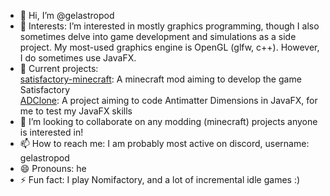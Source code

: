 - 👋 Hi, I’m @gelastropod
- 👀 Interests:
I’m interested in mostly graphics programming, though I also sometimes delve into game development and simulations as a side project. My most-used graphics engine is OpenGL (glfw, c++). However, I do sometimes use JavaFX.
- 🌱 Current projects:  
[satisfactory-minecraft](https://github.com/gelastropod/satisfactory-minecraft.git): A minecraft mod aiming to develop the game Satisfactory  
[ADClone](https://github.com/gelastropod/ADClone.git): A project aiming to code Antimatter Dimensions in JavaFX, for me to test my JavaFX skills
- 💞️ I’m looking to collaborate on any modding (minecraft) projects anyone is interested in!
- 📫 How to reach me: I am probably most active on discord, username: gelastropod
- 😄 Pronouns: he
- ⚡ Fun fact: I play Nomifactory, and a lot of incremental idle games :)

<!---
gelastropod/gelastropod is a ✨ special ✨ repository because its `README.md` (this file) appears on your GitHub profile.
You can click the Preview link to take a look at your changes.
--->
